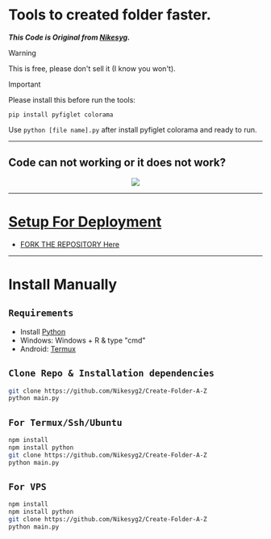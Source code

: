# Tools to created folder faster.

***This Code is Original from [Nikesyg](https://github.com/Nikesyg2).***

> [!WARNING]
> This is free, please don't sell it (I know you won't).

> [!IMPORTANT]
> Please install this before run the tools:
```
pip install pyfiglet colorama
```

Use `python [file name].py` after install pyfiglet colorama and ready to run.

-------

## Code can not working or it does not work?

<p align="center">
<a href="https://wa.me/6281332383711"><img src="https://img.shields.io/badge/Contact Nikesyg-25D366?style=for-the-badge&logo=whatsapp&logoColor=white" />
</p>
  
-------
  
# Setup For Deployment

- FORK THE REPOSITORY [Here](https://github.com/Nikesyg2/Create-Folder-A-Z/fork)

-------

# Install Manually
## `Requirements`
* Install [Python](https://www.python.org/downloads/)
* Windows: Windows + R & type "cmd"
* Android: [Termux](https://f-droid.org/packages/com.termux/)

## `Clone Repo & Installation dependencies`
```bash
git clone https://github.com/Nikesyg2/Create-Folder-A-Z
python main.py
```
## `For Termux/Ssh/Ubuntu`
```bash
npm install 
npm install python
git clone https://github.com/Nikesyg2/Create-Folder-A-Z
python main.py
```

## `For VPS`
```bash
npm install 
npm install python
git clone https://github.com/Nikesyg2/Create-Folder-A-Z
python main.py

```
